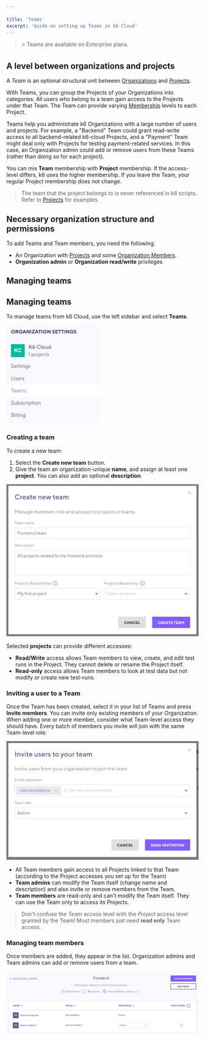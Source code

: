 ```yaml
---

title: 'Teams'
excerpt: 'Guide on setting up Teams in k6 Cloud'
---
```


> ⭐️ Teams are available on Enterprise plans.

## A level between organizations and projects

A _Team_ is an optional structural unit between [Organizations](/cloud/project-and-team-management/organizations) and [Projects](/cloud/project-and-team-management/projects). 

With Teams, you can group the Projects of your Organizations into categories. 
All users who belong to a team gain access to the Projects under that Team. The Team can provide varying [Membership](/cloud/project-and-team-management/members) levels to each Project.

Teams help you administrate k6 Organizations with a large number of users and projects.
For example, a "Backend" Team could grant read-write access to all backend-related k6-cloud Projects,
and a "Payment" Team might deal only with Projects for testing payment-related services.
In this case, an Organization admin could add or remove users from these Teams (rather than doing so for each project).

You can mix **Team** membership with **Project** membership.
If the access-level differs, k6 uses the higher membership.
If you leave the Team, your regular Project membership does not change.

<Blockquote mod="note" title="You must still specify the projectID in cloud scripts.">

The team that the project belongs to is never referenced in k6 scripts.
Refer to [Projects](/cloud/project-and-team-management/projects) for examples.

</Blockquote>

## Necessary organization structure and permissions

To add Teams and Team members, you need the following:
- An Organization with [Projects](/cloud/project-and-team-management/projects) and some [Organization Members](/cloud/project-and-team-management).
- **Organization admin** or **Organization read/write** privileges 

## Managing teams

## Managing teams

To manage teams from k6 Cloud, use the left sidebar and select **Teams**. 

![Team menu](images/05-Teams/teams-menu.png)

### Creating a team

To create a new team:
1. Select the **Create new team** button.
2. Give the team an organization-unique **name**, and assign at least one **project**. You can also add an optional **description**.

![Creating a new Team](images/05-Teams/create-team.png)

Selected **projects** can provide different accesses:

- **Read/Write** access allows Team members to view, create, and edit test runs in the Project. They cannot delete or rename the Project itself.
- **Read-only** access allows Team members to look at test data but not modify or create new test-runs.

### Inviting a user to a Team

Once the Team has been created, select it in your list of Teams and press **Invite members**.
You can invite only existing members of your Organization.
When adding one or more member, consider what Team-level access they should have. Every batch of members you invite will join with the same Team-level role.

![Inviting a new team member](images/05-Teams/invite-team-member.png)

- All Team members gain access to all Projects linked to that Team (according to the Project accesses you set up for the Team)
- **Team admins** can modify the Team itself (change name and description) and also invite or remove members from the Team.
- **Team members** are read-only and can't modify the Team itself. They can use the Team only to access its Projects.

<Blockquote mod="attention" title="">

Don't confuse the _Team_ access level with the _Project_ access level granted by the Team!
Most members just need **read only** Team access.

</Blockquote>

### Managing team members

Once members are added, they appear in the list.
Organization admins and Team admins can add or remove users from a team.

![Managing Team members in Team member listing](images/05-Teams/manage-team-members.png)
